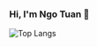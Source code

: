 ### Hi, I'm Ngo Tuan 👋

![Top Langs](https://github-readme-stats.vercel.app/api/top-langs/?username=anuraghazra&layout=compact)
